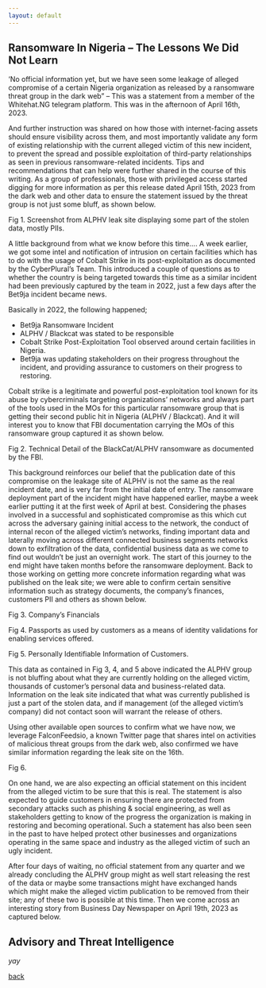 ```yaml
---
layout: default
---
```


## Ransomware In Nigeria – The Lessons We Did Not Learn

‘No official information yet, but we have seen some leakage of alleged compromise of a certain Nigeria organization as released by a ransomware threat group in the dark web” – This was a statement from a member of the Whitehat.NG telegram platform. This was in the afternoon of April 16th, 2023. 

And further instruction was shared on how those with internet-facing assets should ensure visibility across them, and most importantly validate any form of existing relationship with the current alleged victim of this new incident, to prevent the spread and possible exploitation of third-party relationships as seen in previous ransomware-related incidents. Tips and recommendations that can help were further shared in the course of this writing.
As a group of professionals, those with privileged access started digging for more information as per this release dated April 15th, 2023 from the dark web and other data to ensure the statement issued by the threat group is not just some bluff, as shown below.

Fig 1. Screenshot from ALPHV leak site displaying some part of the stolen data, mostly PIIs.

A little background from what we know before this time….
A week earlier, we got some intel and notification of intrusion on certain facilities which has to do with the usage of Cobalt Strike in its post-exploitation as documented by the CyberPlural’s Team. This introduced a couple of questions as to whether the country is being targeted towards this time as a similar incident had been previously captured by the team in 2022, just a few days after the Bet9ja incident became news. 

Basically in 2022, the following happened;
-	Bet9ja Ransomware Incident 
-	ALPHV / Blackcat was stated to be responsible
-	Cobalt Strike Post-Exploitation Tool observed around certain facilities in Nigeria. 
- Bet9ja was updating stakeholders on their progress throughout the incident, and providing assurance to customers on their progress to restoring.

Cobalt strike is a legitimate and powerful post-exploitation tool known for its abuse by cybercriminals targeting organizations’ networks and always part of the tools used in the MOs for this particular ransomware group that is getting their second public hit in Nigeria (ALPHV / Blackcat). And it will interest you to know that FBI documentation carrying the MOs of this ransomware group captured it as shown below.

Fig 2.  Technical Detail of the BlackCat/ALPHV ransomware as documented by the FBI.

This background reinforces our belief that the publication date of this compromise on the leakage site of ALPHV is not the same as the real incident date, and is very far from the initial date of entry. The ransomware deployment part of the incident might have happened earlier, maybe a week earlier putting it at the first week of April at best. Considering the phases involved in a successful and sophisticated compromise as this which cut across the adversary gaining initial access to the network, the conduct of internal recon of the alleged victim’s networks, finding important data and laterally moving across different connected business segments networks down to exfiltration of the data, confidential business data as we come to find out wouldn’t be just an overnight work. The start of this journey to the end might have taken months before the ransomware deployment.
Back to those working on getting more concrete information regarding what was published on the leak site; we were able to confirm certain sensitive information such as strategy documents, the company’s finances, customers PII and others as shown below. 

Fig 3. Company’s Financials

Fig 4. Passports as used by customers as a means of identity validations for enabling services offered.

Fig 5. Personally Identifiable Information of Customers.

This data as contained in Fig 3, 4, and 5 above indicated the ALPHV group is not bluffing about what they are currently holding on the alleged victim, thousands of customer’s personal data and business-related data. Information on the leak site indicated that what was currently published is just a part of the stolen data, and if management (of the alleged victim’s company) did not contact soon will warrant the release of others.

Using other available open sources to confirm what we have now, we leverage FalconFeedsio, a known Twitter page that shares intel on activities of malicious threat groups from the dark web, also confirmed we have similar information regarding the leak site on the 16th.

Fig 6.

On one hand, we are also expecting an official statement on this incident from the alleged victim to be sure that this is real. The statement is also expected to guide customers in ensuring there are protected from secondary attacks such as phishing & social engineering, as well as stakeholders getting to know of the progress the organization is making in restoring and becoming operational. Such a statement has also been seen in the past to have helped protect other businesses and organizations operating in the same space and industry as the alleged victim of such an ugly incident.

After four days of waiting, no official statement from any quarter and we already concluding the ALPHV group might as well start releasing the rest of the data or maybe some transactions might have exchanged hands which might make the alleged victim publication to be removed from their site; any of these two is possible at this time.  Then we come across an interesting story from Business Day Newspaper on April 19th, 2023 as captured below.


## Advisory and Threat Intelligence

_yay_

[back](./)

